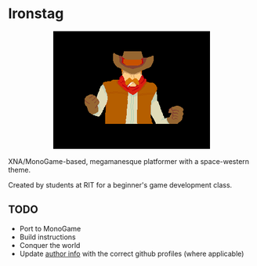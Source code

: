 Ironstag
========

<p align="center">
  <img src="https://raw.githubusercontent.com/RochesterIndiesAnonymous/Ironstag/master/WesternSpaceMono/Content/Textures/Cutscenes/Intro7.png" />
</p>

XNA/MonoGame-based, megamanesque platformer with a space-western theme.

Created by students at RIT for a beginner's game development class.

## TODO

- Port to MonoGame
- Build instructions
- Conquer the world
- Update [author info](https://help.github.com/articles/changing-author-info) with the correct github profiles (where applicable)
